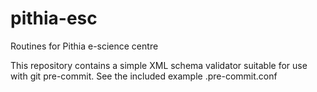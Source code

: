 # pithia-esc
Routines for Pithia e-science centre

This repository contains a simple XML schema validator suitable for use with git pre-commit.
See the included example .pre-commit.conf
